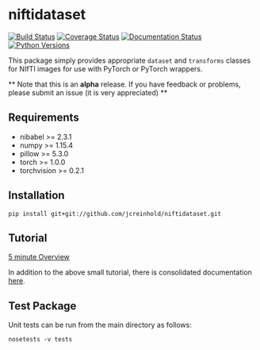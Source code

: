 niftidataset
=======================

[![Build Status](https://travis-ci.org/jcreinhold/niftidataset.svg?branch=master)](https://travis-ci.org/jcreinhold/niftidataset)
[![Coverage Status](https://coveralls.io/repos/github/jcreinhold/niftidataset/badge.svg?branch=master)](https://coveralls.io/github/jcreinhold/niftidataset?branch=master)
[![Documentation Status](https://readthedocs.org/projects/niftidataset/badge/?version=latest)](http://niftidataset.readthedocs.io/en/latest/)
[![Python Versions](https://img.shields.io/badge/python-3.7-blue.svg)](https://www.python.org/downloads/release/python-370/)

This package simply provides appropriate `dataset` and `transforms` classes for NIfTI images 
for use with PyTorch or PyTorch wrappers.

** Note that this is an **alpha** release. If you have feedback or problems, please submit an issue (it is very appreciated) **

Requirements
------------

- nibabel >= 2.3.1
- numpy >= 1.15.4
- pillow >= 5.3.0
- torch >= 1.0.0
- torchvision >= 0.2.1

Installation
------------

    pip install git+git://github.com/jcreinhold/niftidataset.git

Tutorial
--------

[5 minute Overview](https://github.com/jcreinhold/niftidataset/blob/master/tutorials/5min-tutorial.ipynb)

In addition to the above small tutorial, there is consolidated documentation [here](https://niftidataset.readthedocs.io/en/latest/).

Test Package
------------

Unit tests can be run from the main directory as follows:

    nosetests -v tests

